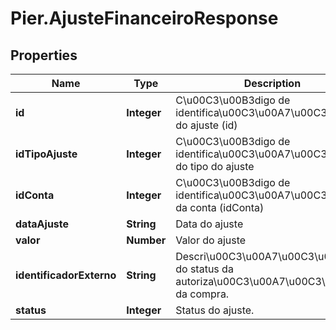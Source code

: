 # Pier.AjusteFinanceiroResponse

## Properties
Name | Type | Description | Notes
------------ | ------------- | ------------- | -------------
**id** | **Integer** | C\u00C3\u00B3digo de identifica\u00C3\u00A7\u00C3\u00A3o do ajuste (id) | [optional] 
**idTipoAjuste** | **Integer** | C\u00C3\u00B3digo de identifica\u00C3\u00A7\u00C3\u00A3o do tipo do ajuste | [optional] 
**idConta** | **Integer** | C\u00C3\u00B3digo de identifica\u00C3\u00A7\u00C3\u00A3o da conta (idConta) | [optional] 
**dataAjuste** | **String** | Data do ajuste | [optional] 
**valor** | **Number** | Valor do ajuste | [optional] 
**identificadorExterno** | **String** | Descri\u00C3\u00A7\u00C3\u00A3o do status da autoriza\u00C3\u00A7\u00C3\u00A3o da compra. | [optional] 
**status** | **Integer** | Status do ajuste. | [optional] 


